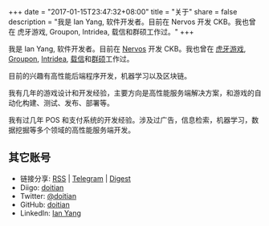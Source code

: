 +++
date = "2017-01-15T23:47:32+08:00"
title = "关于"
share = false
description = "我是 Ian Yang, 软件开发者。目前在 Nervos 开发 CKB。我也曾在 虎牙游戏, Groupon, Intridea, 载信和群硕工作过。"
+++

我是 Ian Yang, 软件开发者。目前在 [Nervos] 开发 CKB。我也曾在 [虎牙游戏][hooyagames], [Groupon], [Intridea], [载信][izenesoft]和[群硕][augmentum]工作过。

[nervos]:		https://www.nervos.org
[hooyagames]:	http://www.hooyagames.com
[groupon]:		https://www.groupon.com/
[intridea]:		http://www.intridea.com
[izenesoft]:	https://www.linkedin.com/company/izenesoft-shanghai-co.-ltd/
[augmentum]:	https://www.augmentum.com

目前的兴趣有高性能后端程序开发，机器学习以及区块链。

我有几年的游戏设计和开发经验，主要方向是高性能服务端解决方案，和游戏的自动化构建、测试、发布、部署等。

我有过几年 POS 和支付系统的开发经验。涉及过广告，信息检索，机器学习，数据挖掘等多个领域的高性能服务端开发。

## 其它账号

- 链接分享: [RSS][feed rss] | [Telegram][feed telegram] | [Digest][feed digest]
- Diigo: [doitian][diigo]
- Twitter: [@doitian][twitter]
- GitHub: [doitian][github]
- LinkedIn: [Ian Yang][linkedin]

[feed rss]: https://www.inoreader.com/stream/user/1005740962/tag/ianFeed/view/html?cs=m
[feed telegram]: https://t.me/ianshare
[feed digest]: https://ianyang.wordpress.com/category/shared-links/
[diigo]: https://www.diigo.com/user/doitian
[twitter]:	https://twitter.com/doitian
[github]:	https://github.com/doitian
[linkedin]:	https://www.linkedin.com/in/ianyang
